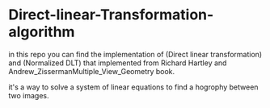 # Direct-linear-Transformation-algorithm

in this repo you can find the implementation of (Direct linear transformation) and  (Normalized DLT) that implemented 
from Richard Hartley and  Andrew_ZissermanMultiple_View_Geometry book.


it's a way to solve a system of linear equations to find a hogrophy between two images. 
